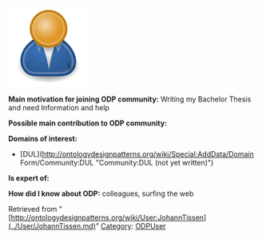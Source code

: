 [![Image:ODPUser.png](../images/a/a6/ODPUser.png)](../Image/ODPUser.png.md "Image:ODPUser.png")




  





__Main motivation for joining ODP community:__ Writing my Bachelor Thesis and need Information and help


__Possible main contribution to ODP community:__


__Domains of interest:__



* [DUL](http://ontologydesignpatterns.org/wiki/Special:AddData/Domain Form/Community:DUL "Community:DUL (not yet written)")


__Is expert of:__


  

__How did I know about ODP:__ colleagues, surfing the web






Retrieved from "[http://ontologydesignpatterns.org/wiki/User:JohannTissen](../User/JohannTissen.md)"
 [Category](http://ontologydesignpatterns.org/wiki/Special:Categories "Special:Categories"): [ODPUser](../Category/ODPUser.md "Category:ODPUser")
